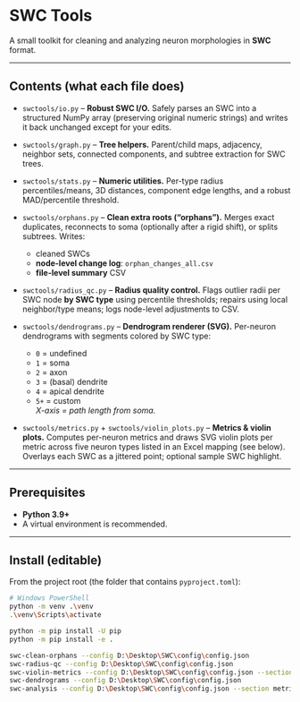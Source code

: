 # SWC Tools

A small toolkit for cleaning and analyzing neuron morphologies in **SWC** format.

---

## Contents (what each file does)

- `swctools/io.py` – **Robust SWC I/O.** Safely parses an SWC into a structured NumPy array (preserving original numeric strings) and writes it back unchanged except for your edits.

- `swctools/graph.py` – **Tree helpers.** Parent/child maps, adjacency, neighbor sets, connected components, and subtree extraction for SWC trees.

- `swctools/stats.py` – **Numeric utilities.** Per-type radius percentiles/means, 3D distances, component edge lengths, and a robust MAD/percentile threshold.

- `swctools/orphans.py` – **Clean extra roots (“orphans”).** Merges exact duplicates, reconnects to soma (optionally after a rigid shift), or splits subtrees. Writes:
  - cleaned SWCs
  - **node-level change log**: `orphan_changes_all.csv`
  - **file-level summary** CSV

- `swctools/radius_qc.py` – **Radius quality control.** Flags outlier radii per SWC node **by SWC type** using percentile thresholds; repairs using local neighbor/type means; logs node-level adjustments to CSV.

- `swctools/dendrograms.py` – **Dendrogram renderer (SVG).** Per-neuron dendrograms with segments colored by SWC type:
  - `0` = undefined
  - `1` = soma
  - `2` = axon
  - `3` = (basal) dendrite
  - `4` = apical dendrite
  - `5+` = custom  
  *X-axis = path length from soma.*

- `swctools/metrics.py` + `swctools/violin_plots.py` – **Metrics & violin plots.** Computes per-neuron metrics and draws SVG violin plots per metric across five neuron types listed in an Excel mapping (see below). Overlays each SWC as a jittered point; optional sample SWC highlight.

---

## Prerequisites

- **Python 3.9+**
- A virtual environment is recommended.

---

## Install (editable)

From the project root (the folder that contains `pyproject.toml`):

```bash
# Windows PowerShell
python -m venv .\venv
.\venv\Scripts\activate

python -m pip install -U pip
python -m pip install -e .

swc-clean-orphans --config D:\Desktop\SWC\config\config.json  
swc-radius-qc --config D:\Desktop\SWC\config\config.json     
swc-violin-metrics --config D:\Desktop\SWC\config\config.json --section violin_metrics  
swc-dendrograms --config D:\Desktop\SWC\config\config.json 
swc-analysis --config D:\Desktop\SWC\config\config.json --section metrics